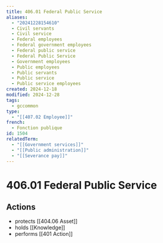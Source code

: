 ```yaml
---
title: 406.01 Federal Public Service
aliases:
  - "20241228154610"
  - Civil servants
  - Civil service
  - Federal employees
  - Federal government employees
  - Federal public service
  - Federal Public Service
  - Government employees
  - Public employees
  - Public servants
  - Public service
  - Public service employees
created: 2024-12-18
modified: 2024-12-28
tags:
  - gccommon
type:
  - "[[407.02 Employee]]"
french:
  - Fonction publique
id: 1504
relatedTerm:
  - "[[Government services]]"
  - "[[Public administration]]"
  - "[[Severance pay]]"
---
```

# 406.01 Federal Public Service

## Actions
- protects [[404.06 Asset]]
- holds [[Knowledge]]
- performs [[401 Action]]
